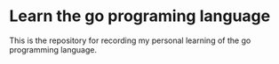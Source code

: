 # Learn the go programing language

This is the repository for recording my personal learning of the go programming language.


